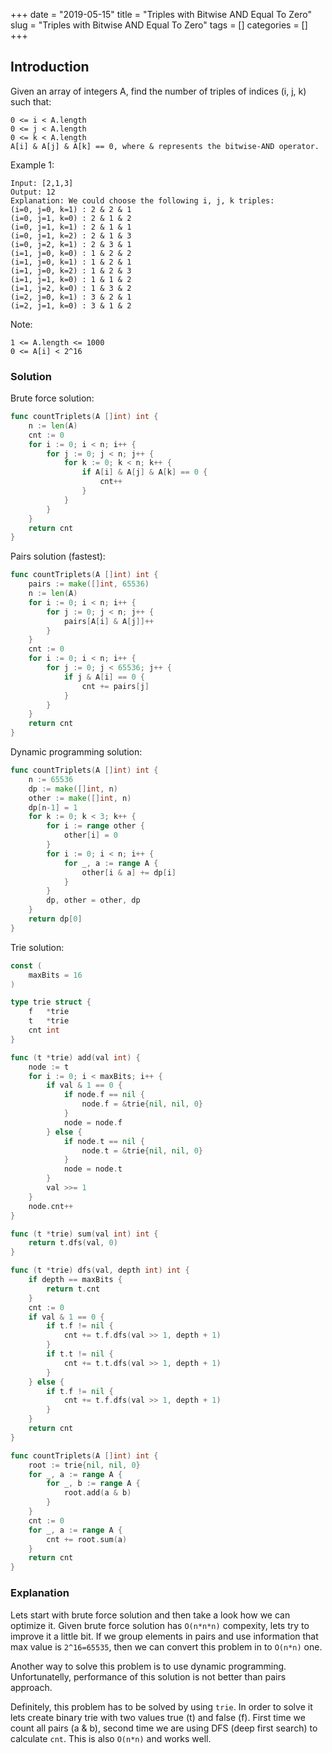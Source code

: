 +++
date = "2019-05-15"
title = "Triples with Bitwise AND Equal To Zero"
slug = "Triples with Bitwise AND Equal To Zero"
tags = []
categories = []
+++

## Introduction

Given an array of integers A, find the number of triples of indices (i, j, k) such that:
```
0 <= i < A.length
0 <= j < A.length
0 <= k < A.length
A[i] & A[j] & A[k] == 0, where & represents the bitwise-AND operator.
```

Example 1:
```
Input: [2,1,3]
Output: 12
Explanation: We could choose the following i, j, k triples:
(i=0, j=0, k=1) : 2 & 2 & 1
(i=0, j=1, k=0) : 2 & 1 & 2
(i=0, j=1, k=1) : 2 & 1 & 1
(i=0, j=1, k=2) : 2 & 1 & 3
(i=0, j=2, k=1) : 2 & 3 & 1
(i=1, j=0, k=0) : 1 & 2 & 2
(i=1, j=0, k=1) : 1 & 2 & 1
(i=1, j=0, k=2) : 1 & 2 & 3
(i=1, j=1, k=0) : 1 & 1 & 2
(i=1, j=2, k=0) : 1 & 3 & 2
(i=2, j=0, k=1) : 3 & 2 & 1
(i=2, j=1, k=0) : 3 & 1 & 2
``` 

Note:
```
1 <= A.length <= 1000
0 <= A[i] < 2^16
```

### Solution

Brute force solution:
``` go
func countTriplets(A []int) int {
    n := len(A)
    cnt := 0
    for i := 0; i < n; i++ {
        for j := 0; j < n; j++ {
            for k := 0; k < n; k++ {
                if A[i] & A[j] & A[k] == 0 {
                    cnt++
                }    
            }
        }
    }
    return cnt
}
```

Pairs solution (fastest):
``` go
func countTriplets(A []int) int {
    pairs := make([]int, 65536)
    n := len(A)
    for i := 0; i < n; i++ {
        for j := 0; j < n; j++ {
            pairs[A[i] & A[j]]++
        }
    }
    cnt := 0
    for i := 0; i < n; i++ {
        for j := 0; j < 65536; j++ {
            if j & A[i] == 0 {
                cnt += pairs[j] 
            }
        }
    }
    return cnt
}
```

Dynamic programming solution:
``` go
func countTriplets(A []int) int {
    n := 65536
    dp := make([]int, n)
    other := make([]int, n)
    dp[n-1] = 1
    for k := 0; k < 3; k++ {
        for i := range other {
            other[i] = 0
        }
        for i := 0; i < n; i++ {
            for _, a := range A {
                other[i & a] += dp[i]
            }
        }
        dp, other = other, dp
    }
    return dp[0]
}
```

Trie solution:
``` go
const (
    maxBits = 16
)

type trie struct {
    f   *trie
    t   *trie
    cnt int
}

func (t *trie) add(val int) {
    node := t
    for i := 0; i < maxBits; i++ {
        if val & 1 == 0 {
            if node.f == nil {
                node.f = &trie{nil, nil, 0}
            }
            node = node.f
        } else {
            if node.t == nil {
                node.t = &trie{nil, nil, 0}
            }         
            node = node.t
        }
        val >>= 1
    }
    node.cnt++
}

func (t *trie) sum(val int) int {
    return t.dfs(val, 0)
}

func (t *trie) dfs(val, depth int) int {
    if depth == maxBits {
        return t.cnt
    }
    cnt := 0
    if val & 1 == 0 {
        if t.f != nil {
            cnt += t.f.dfs(val >> 1, depth + 1)
        }
        if t.t != nil {
            cnt += t.t.dfs(val >> 1, depth + 1)
        }
    } else {
        if t.f != nil {
            cnt += t.f.dfs(val >> 1, depth + 1)
        }
    }
    return cnt
}

func countTriplets(A []int) int {
    root := trie{nil, nil, 0}
    for _, a := range A {
        for _, b := range A {
            root.add(a & b)
        }
    }
    cnt := 0
    for _, a := range A {
        cnt += root.sum(a)
    }
    return cnt
}
```

### Explanation

Lets start with brute force solution and then take a look how we can optimize it.
Given brute force solution has `O(n*n*n)` compexity, lets try to improve it a little bit.
If we group elements in pairs and use information that max value is `2^16=65535`, then we can
convert this problem in to `O(n*n)` one.

Another way to solve this problem is to use dynamic programming. 
Unfortunatelly, performance of this solution is not better than pairs approach.

Definitely, this problem has to be solved by using `trie`. In order to solve it lets create binary trie with two
values true (t) and false (f). First time we count all pairs (a & b), second time we are using DFS (deep first search) to calculate `cnt`. This is also `O(n*n)` and works well.

